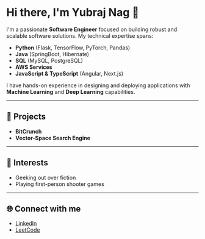 # Hi there, I'm Yubraj Nag 👋

I'm a passionate **Software Engineer** focused on building robust and scalable software solutions. My technical expertise spans:

- **Python** (Flask, TensorFlow, PyTorch, Pandas)
- **Java** (SpringBoot, Hibernate)
- **SQL** (MySQL, PostgreSQL)
- **AWS Services**
- **JavaScript & TypeScript** (Angular, Next.js)

I have hands-on experience in designing and deploying applications with **Machine Learning** and **Deep Learning** capabilities.

---

## 🚀 Projects

- **BitCrunch**  
- **Vector-Space Search Engine**
  
---

## 🎯 Interests

- Geeking out over fiction  
- Playing first-person shooter games

---

## 🌐 Connect with me

- [LinkedIn](https://linkedin.com/in/yubraj-nag)
- [LeetCode](https://leetcode.com/u/Yubraj_Nag/)

<!--
Feel free to reach out if you'd like to collaborate or just say hi!
-->
